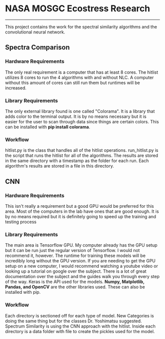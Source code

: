 # NASA MOSGC Ecostress Research

------

This project contains the work for the spectral similarity algorithms and the
convolutional neural network.

## Spectra Comparison

### Hardware Requirements

The only real requirement is a computer that has at least 8 cores. The hitlist utilizes 8 cores to run the 4 algorithms with and without NLC. A computer without this amount of cores can still run them but runtimes will be increased.

### Library Requirements

The only external library found is one called "Colorama". It is a library that adds color to the terminal output. It is by no means necessary but it is easier for the user to scan through data since things are certain colors. This can be installed with **pip install colorama**.

### Workflow

hitlist.py is the class that handles all of the hitlist operations. run_hitlist.py is the script that runs the hitlist for all of the algorithms. The results are stored in the same directory with a timestamp as the folder for each run. Each algorithm's results are stored in a file in this directory.

## CNN

### Hardware Requirements

This isn't really a requirement but a good GPU would be preferred for this area. Most of the computers in the lab have ones that are good enough. It is by no means required but it is definitely going to speed up the training and testing process

### Library Requirements

 The main area is Tensorflow GPU. My computer already has the GPU setup but it can be run just the regular version of Tensorflow. I would not recommend it, however. The runtime for training these models will be incredibly long without the GPU version. If you are needing to get the GPU setup on a new computer, I would recommend watching a youtube video or looking up a tutorial on google over the subject. There is a lot of great documentation over the subject and the guides walk you through every step of the way. Keras is the API used for the models. **Numpy, Matplotlib, Pandas, and OpenCV** are the other libraries used. These can also be installed with pip.

### Workflow

Each directory is sectioned off for each type of model.  New Categories is doing the same thing but for the classes Dr. Yoshimatsu suggested. Spectrum Similarity is using the CNN approach with the hitlist. Inside each directory is a data folder with file to create the pickles used for the model.
